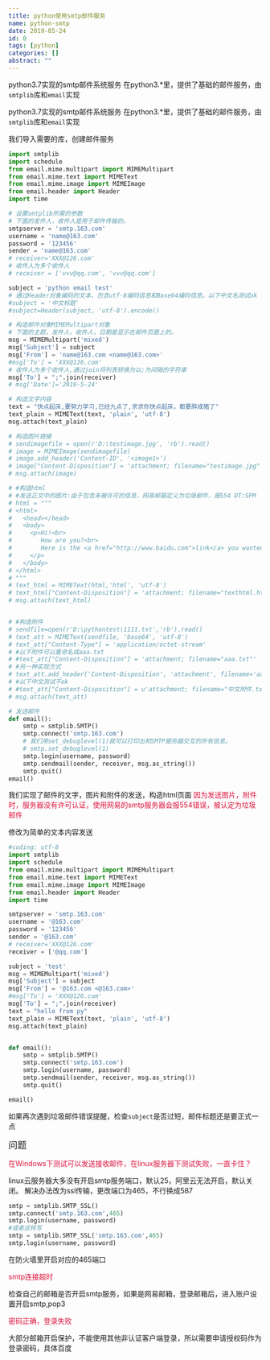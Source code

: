 ```yaml
---
title: python使用smtp邮件服务
name: python-smtp
date: 2019-05-24
id: 0
tags: [python]
categories: []
abstract: ""
---
```



python3.7实现的smtp邮件系统服务
在python3.*里，提供了基础的邮件服务，由`smtplib`库和`email`实现


<!--more-->


python3.7实现的smtp邮件系统服务
在python3.*里，提供了基础的邮件服务，由`smtplib`库和`email`实现

<!--more-->

我们导入需要的库，创建邮件服务

```python
import smtplib
import schedule
from email.mime.multipart import MIMEMultipart
from email.mime.text import MIMEText
from email.mime.image import MIMEImage
from email.header import Header
import time

# 设置smtplib所需的参数
# 下面的发件人，收件人是用于邮件传输的。
smtpserver = 'smtp.163.com'
username = 'name@163.com'
password = '123456'
sender = 'name@163.com'
# receiver='XXX@126.com'
# 收件人为多个收件人
# receiver = ['vvv@qq.com', 'vvv@qq.com']

subject = 'python email test'
# 通过Header对象编码的文本，包含utf-8编码信息和Base64编码信息。以下中文名测试ok
#subject = '中文标题'
#subject=Header(subject, 'utf-8').encode()

# 构造邮件对象MIMEMultipart对象
# 下面的主题，发件人，收件人，日期是显示在邮件页面上的。
msg = MIMEMultipart('mixed')
msg['Subject'] = subject
msg['From'] = 'name@163.com <name@163.com>'
#msg['To'] = 'XXX@126.com'
# 收件人为多个收件人,通过join将列表转换为以;为间隔的字符串
msg['To'] = ";".join(receiver)
# msg['Date']='2019-5-24'

# 构造文字内容
text = "快点起床,要努力学习,已经九点了,求求你快点起床，都要胖成猪了"
text_plain = MIMEText(text, 'plain', 'utf-8')
msg.attach(text_plain)

# 构造图片链接
# sendimagefile = open(r'D:\testimage.jpg', 'rb').read()
# image = MIMEImage(sendimagefile)
# image.add_header('Content-ID', '<image1>')
# image["Content-Disposition"] = 'attachment; filename="testimage.jpg"'
# msg.attach(image)

# #构造html
# #发送正文中的图片:由于包含未被许可的信息，网易邮箱定义为垃圾邮件，报554 DT:SPM ：<p><img src="cid:image1"></p>
# html = """
# <html>
#   <head></head>
#   <body>
#     <p>Hi!<br>
#        How are you?<br>
#        Here is the <a href="http://www.baidu.com">link</a> you wanted.<br>
#     </p>
#   </body>
# </html>
# """
# text_html = MIMEText(html,'html', 'utf-8')
# text_html["Content-Disposition"] = 'attachment; filename="texthtml.html"'
# msg.attach(text_html)


# #构造附件
# sendfile=open(r'D:\pythontest\1111.txt','rb').read()
# text_att = MIMEText(sendfile, 'base64', 'utf-8')
# text_att["Content-Type"] = 'application/octet-stream'
# #以下附件可以重命名成aaa.txt
# #text_att["Content-Disposition"] = 'attachment; filename="aaa.txt"'
# #另一种实现方式
# text_att.add_header('Content-Disposition', 'attachment', filename='aaa.txt')
# #以下中文测试不ok
# #text_att["Content-Disposition"] = u'attachment; filename="中文附件.txt"'.decode('utf-8')
# msg.attach(text_att)

# 发送邮件
def email():
    smtp = smtplib.SMTP()
    smtp.connect('smtp.163.com')
    # 我们用set_debuglevel(1)就可以打印出和SMTP服务器交互的所有信息。
    # smtp.set_debuglevel(1)
    smtp.login(username, password)
    smtp.sendmail(sender, receiver, msg.as_string())
    smtp.quit()
email()
```

我们实现了邮件的文字，图片和附件的发送，构造html页面
<font color=crimson>因为发送图片，附件时，服务器没有许可认证，使用网易的smtp服务器会报554错误，被认定为垃圾邮件</font>

修改为简单的文本内容发送

```python
#coding: utf-8
import smtplib
import schedule
from email.mime.multipart import MIMEMultipart
from email.mime.text import MIMEText
from email.mime.image import MIMEImage
from email.header import Header
import time

smtpserver = 'smtp.163.com'
username = '@163.com'
password = '123456'
sender = '@163.com'
# receiver='XXX@126.com'
receiver = ['@qq.com']

subject = 'test'
msg = MIMEMultipart('mixed')
msg['Subject'] = subject
msg['From'] = '@163.com <@163.com>'
#msg['To'] = 'XXX@126.com'
msg['To'] = ";".join(receiver)
text = "hello from py"
text_plain = MIMEText(text, 'plain', 'utf-8')
msg.attach(text_plain)


def email():
    smtp = smtplib.SMTP()
    smtp.connect('smtp.163.com')
    smtp.login(username, password)
    smtp.sendmail(sender, receiver, msg.as_string())
    smtp.quit()

email()
```

如果再次遇到垃圾邮件错误提醒，检查`subject`是否过短，邮件标题还是要正式一点

<font size=4>问题</font>

<font color=crimson>在Windows下测试可以发送接收邮件，在linux服务器下测试失败，一直卡住？</font>

linux云服务器大多没有开启smtp服务端口，默认25，阿里云无法开启，默认关闭。
解决办法改为ssl传输，更改端口为465，不行换成587

```python
smtp = smtplib.SMTP_SSL()
smtp.connect('smtp.163.com',465)
smtp.login(username, password)
#或者这样写
smtp = smtplib.SMTP_SSL('smtp.163.com',465)
smtp.login(username, password)
```

在防火墙里开启对应的465端口

<font color=crimson>smtp连接超时</font>

检查自己的邮箱是否开启smtp服务，如果是网易邮箱，登录邮箱后，进入账户设置开启smtp,pop3

<font color=crimson>密码正确，登录失败</font>

大部分邮箱开启保护，不能使用其他非认证客户端登录，所以需要申请授权码作为登录密码，具体百度